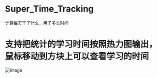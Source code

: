 # Super_Time_Tracking
计算每天干了什么，用了多长时间

# 支持把统计的学习时间按照热力图输出，鼠标移动到方块上可以查看学习的时间
![image](https://github.com/user-attachments/assets/362d5f34-6014-4eea-bb96-04387c24ee0c)

